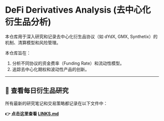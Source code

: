 # DeFi Derivatives Analysis (去中心化衍生品分析)

本仓库用于深入研究和记录去中心化衍生品协议（如 dYdX, GMX, Synthetix）的机制、清算模型和风险管理。

本仓库旨在：
1.  分析不同协议的资金费率（Funding Rate）和流动性模型。
2.  追踪去中心化期权和波动性产品的创新。

---

## 🔬 查看每日衍生品研究

所有最新的研究笔记和交易策略都记录在以下文件中：

**👉 点击这里查看 [LINKS.md](./LINKS.md)**
